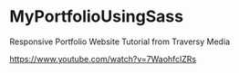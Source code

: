# MyPortfolioUsingSass
Responsive Portfolio Website Tutorial from Traversy Media

https://www.youtube.com/watch?v=7WaohfclZRs
